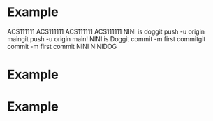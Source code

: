 # Example
ACS111111
ACS111111
ACS111111
ACS111111
NINI is doggit push -u origin maingit push -u origin main!
NINI is Doggit commit -m first commitgit commit -m first commit
NINI
NINIDOG
# Example
# Example
